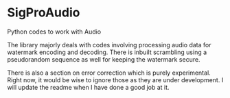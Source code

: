 # SigProAudio
Python codes to work with Audio

The library majorly deals with codes involving processing audio data for watermark encoding and decoding.
There is inbuilt scrambling using a pseudorandom sequence as well for keeping the watermark secure.

There is also a section on error correction which is purely experimental. Right now, it would be wise to ignore 
those as they are under development. I will update the readme when I have done a good job at it.
